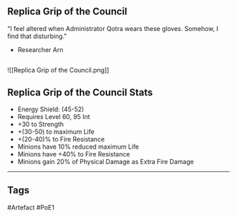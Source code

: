 ## Replica Grip of the Council
"I feel altered when Administrator Qotra wears these gloves.
Somehow, I find that disturbing."
- Researcher Arn
##
![[Replica Grip of the Council.png]]
## Replica Grip of the Council Stats
- Energy Shield: (45-52)
- Requires Level 60, 95 Int
- +30 to Strength
- +(30-50) to maximum Life
- +(20-40)% to Fire Resistance
- Minions have 10% reduced maximum Life
- Minions have +40% to Fire Resistance
- Minions gain 20% of Physical Damage as Extra Fire Damage


---
## Tags
#Artefact
#PoE1